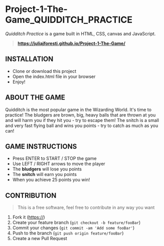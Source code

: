 # Project-1-The-Game_QUIDDITCH_PRACTICE
*Quidditch Practice* is a game built in HTML, CSS, canvas and JavaScript.
> **https://juliajforesti.github.io/Project-1-The-Game/**

## INSTALLATION
* Clone or download this project
* Open the index.html file in your browser
* Enjoy!

## ABOUT THE GAME
Quidditch is the most popular game in the Wizarding World. It's time to practice!
The bludgers are brown, big, heavy balls that are thrown at you and will harm you if they hit you - try to escape them!
The snitch is a small and very fast flying ball and wins you points - try to catch as much as you can!

## GAME INSTRUCTIONS
* Press ENTER to START / STOP the game
* Use LEFT / RIGHT arrows to move the player
* The **bludgers** will lose you points
* The **snitch** will earn you points
* When you achieve 25 points you win!


## CONTRIBUTION
>This is a free software, feel free to contribute in any way you want

1. Fork it (<https://>)
2. Create your feature branch (`git checkout -b feature/fooBar`)
3. Commit your changes (`git commit -am 'Add some fooBar'`)
4. Push to the branch (`git push origin feature/fooBar`)
5. Create a new Pull Request
